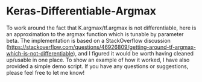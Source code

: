# Keras-Differentiable-Argmax #

To work around the fact that K.argmax/tf.argmax is not differentiable, here is an approximation to the argmax function which is tunable by parameter beta. The implementation is based on a StackOverflow discussion (https://stackoverflow.com/questions/46926809/getting-around-tf-argmax-which-is-not-differentiable), and I figured it would be worth having cleaned up/usable in one place. To show an example of how it worked, I have also provided a simple demo script. If you have any questions or suggestions, please feel free to let me know!
